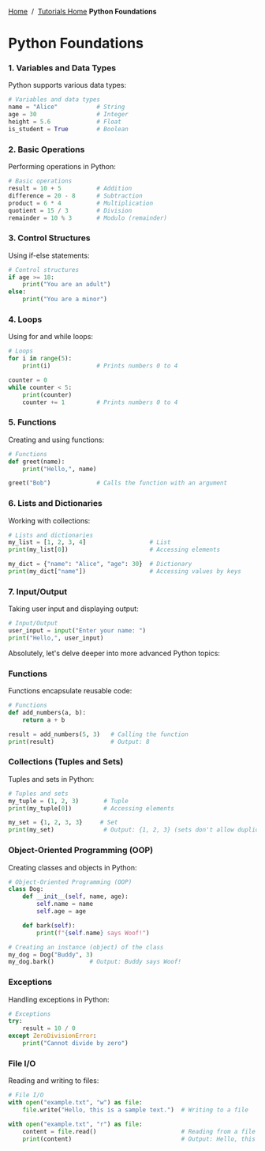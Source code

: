 <a href="/">Home</a>&nbsp;&nbsp;/&nbsp;&nbsp;<a href="/tutorials/tutorials_home_page">Tutorials Home</a>
<b>Python Foundations</b>
<br>

# Python Foundations

### 1. Variables and Data Types
Python supports various data types:
```python
# Variables and data types
name = "Alice"           # String
age = 30                 # Integer
height = 5.6             # Float
is_student = True        # Boolean
```

### 2. Basic Operations
Performing operations in Python:
```python
# Basic operations
result = 10 + 5          # Addition
difference = 20 - 8      # Subtraction
product = 6 * 4          # Multiplication
quotient = 15 / 3        # Division
remainder = 10 % 3       # Modulo (remainder)
```

### 3. Control Structures
Using if-else statements:
```python
# Control structures
if age >= 18:
    print("You are an adult")
else:
    print("You are a minor")
```

### 4. Loops
Using for and while loops:
```python
# Loops
for i in range(5):
    print(i)             # Prints numbers 0 to 4

counter = 0
while counter < 5:
    print(counter)
    counter += 1         # Prints numbers 0 to 4
```

### 5. Functions
Creating and using functions:
```python
# Functions
def greet(name):
    print("Hello,", name)

greet("Bob")             # Calls the function with an argument
```

### 6. Lists and Dictionaries
Working with collections:
```python
# Lists and dictionaries
my_list = [1, 2, 3, 4]                  # List
print(my_list[0])                       # Accessing elements

my_dict = {"name": "Alice", "age": 30}  # Dictionary
print(my_dict["name"])                  # Accessing values by keys
```

### 7. Input/Output
Taking user input and displaying output:
```python
# Input/Output
user_input = input("Enter your name: ")
print("Hello,", user_input)
```

Absolutely, let's delve deeper into more advanced Python topics:

### Functions
Functions encapsulate reusable code:
```python
# Functions
def add_numbers(a, b):
    return a + b

result = add_numbers(5, 3)   # Calling the function
print(result)                # Output: 8
```

### Collections (Tuples and Sets)
Tuples and sets in Python:
```python
# Tuples and sets
my_tuple = (1, 2, 3)       # Tuple
print(my_tuple[0])         # Accessing elements

my_set = {1, 2, 3, 3}     # Set
print(my_set)              # Output: {1, 2, 3} (sets don't allow duplicates)
```

### Object-Oriented Programming (OOP)
Creating classes and objects in Python:
```python
# Object-Oriented Programming (OOP)
class Dog:
    def __init__(self, name, age):
        self.name = name
        self.age = age

    def bark(self):
        print(f"{self.name} says Woof!")

# Creating an instance (object) of the class
my_dog = Dog("Buddy", 3)
my_dog.bark()          # Output: Buddy says Woof!
```

### Exceptions
Handling exceptions in Python:
```python
# Exceptions
try:
    result = 10 / 0
except ZeroDivisionError:
    print("Cannot divide by zero")
```

### File I/O
Reading and writing to files:
```python
# File I/O
with open("example.txt", "w") as file:
    file.write("Hello, this is a sample text.")  # Writing to a file

with open("example.txt", "r") as file:
    content = file.read()                        # Reading from a file
    print(content)                               # Output: Hello, this is a sample text.
```

